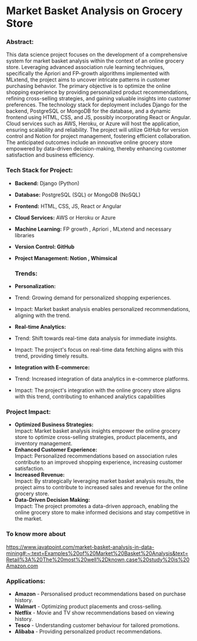 # Market Basket Analysis on Grocery Store

### Abstract:
This data science project focuses on the development of a comprehensive system for market basket analysis within the context of an online grocery store. Leveraging advanced association rule learning techniques, specifically the Apriori and FP-growth algorithms implemented with MLxtend, the project aims to uncover intricate patterns in customer purchasing behavior. The primary objective is to optimize the online shopping experience by providing personalized product recommendations, refining cross-selling strategies, and gaining valuable insights into customer preferences. The technology stack for deployment includes Django for the backend, PostgreSQL or MongoDB for the database, and a dynamic frontend using HTML, CSS, and JS, possibly incorporating React or Angular. Cloud services such as AWS, Heroku, or Azure will host the application, ensuring scalability and reliability. The project will utilize GitHub for version control and Notion for project management, fostering efficient collaboration. The anticipated outcomes include an innovative online grocery store empowered by data-driven decision-making, thereby enhancing customer satisfaction and business efficiency. 
### **Tech Stack for Project:**

- **Backend:** Django (Python)
- **Database:** PostgreSQL (SQL) or MongoDB (NoSQL)
- **Frontend:** HTML, CSS, JS, React or Angular
- **Cloud Services:** AWS or Heroku or Azure
- **Machine Learning:** FP growth , Apriori , MLxtend and necessary libraries
- **Version Control: GitHub**
- **Project Management: Notion , Whimsical**

  ### Trends:
 - **Personalization:**
 - Trend: Growing demand for personalized shopping experiences.
 - Impact: Market basket analysis enables personalized recommendations, aligning with the trend.
 - **Real-time Analytics:**
 - Trend: Shift towards real-time data analysis for immediate insights.
 - Impact: The project's focus on real-time data fetching aligns with this trend, providing timely results.
 - **Integration with E-commerce:**
 - Trend: Increased integration of data analytics in e-commerce platforms.
 - Impact: The project's integration with the online grocery store aligns with this trend, contributing to enhanced analytics capabilities

### Project Impact:
- **Optimized Business Strategies:**  
Impact: Market basket analysis insights empower the online grocery store to optimize cross-selling strategies, product placements, and inventory management.
- **Enhanced Customer Experience:**  
Impact: Personalized recommendations based on association rules contribute to an improved shopping experience, increasing customer satisfaction.  
- **Increased Revenue:**  
Impact: By strategically leveraging market basket analysis results, the project aims to contribute to increased sales and revenue for the online grocery store.  
- **Data-Driven Decision Making:**  
Impact: The project promotes a data-driven approach, enabling the online grocery store to make informed decisions and stay competitive in the market.

### To know more about
https://www.javatpoint.com/market-basket-analysis-in-data-mining#:~:text=Examples%20of%20Market%20Basket%20Analysis&text=Retail%3A%20The%20most%20well%2Dknown,case%20study%20is%20Amazon.com

###  **Applications:**
- **Amazon** - Personalised product recommendations based on purchase history.
- **Walmart** - Optimizing product placements and cross-selling.
- **Netflix** - Movie and TV show recommendations based on viewing history.
- **Tesco** - Understanding customer behaviour for tailored promotions.
- **Alibaba** - Providing personalized product recommendations.
